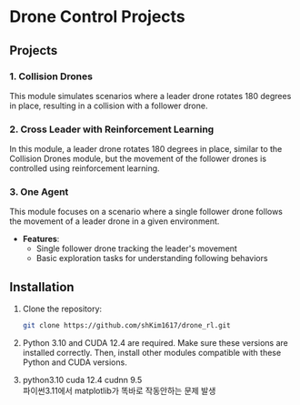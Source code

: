 # Drone Control Projects

## Projects

### 1. Collision Drones

This module simulates scenarios where a leader drone rotates 180 degrees in place, resulting in a collision with a follower drone. 

### 2. Cross Leader with Reinforcement Learning

In this module, a leader drone rotates 180 degrees in place, similar to the Collision Drones module, but the movement of the follower drones is controlled using reinforcement learning.

### 3. One Agent

This module focuses on a scenario where a single follower drone follows the movement of a leader drone in a given environment.

- **Features**:
  - Single follower drone tracking the leader's movement
  - Basic exploration tasks for understanding following behaviors

## Installation

1. Clone the repository:
   ```bash
   git clone https://github.com/shKim1617/drone_rl.git
   ```
2. Python 3.10 and CUDA 12.4 are required. Make sure these versions are installed correctly. Then, install other modules compatible with these Python and CUDA versions.

3. python3.10 cuda 12.4 cudnn 9.5  
   파이썬3.11에서 matplotlib가 똑바로 작동안하는 문제 발생
